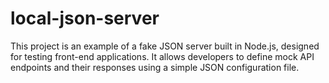 # local-json-server
This project is an example of a fake JSON server built in Node.js, designed for testing front-end applications. It allows developers to define mock API endpoints and their responses using a simple JSON configuration file.
